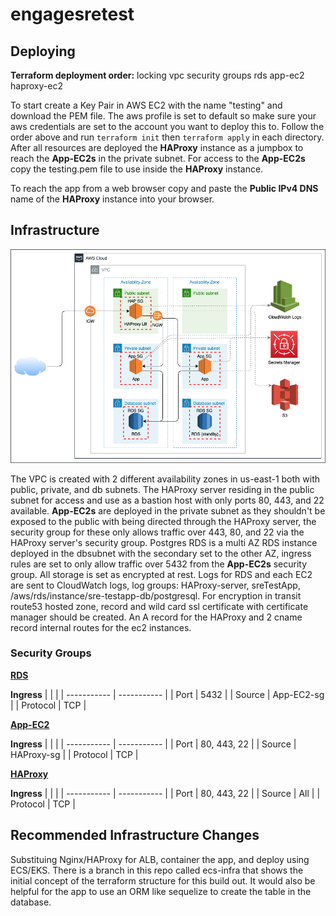 # engagesretest

## Deploying

**Terraform deployment order:**
locking
vpc
security groups
rds
app-ec2
haproxy-ec2

To start create a Key Pair in AWS EC2 with the name "testing" and download the PEM file. The aws profile is set to default so make sure your aws credentials are set to the account you want to deploy this to. Follow the order above and run `terraform init` then `terraform apply` in each directory.
After all resources are deployed the **HAProxy** instance as a jumpbox to reach the **App-EC2s** in the private subnet. For access to the **App-EC2s** copy the testing.pem file to use inside the **HAProxy** instance.

To reach the app from a web browser copy and paste the **Public IPv4 DNS** name of the **HAProxy** instance into your browser.

## Infrastructure

![diagram](/diagram.png)

The VPC is created with 2 different availability zones in us-east-1 both with public, private, and db subnets. The HAProxy server residing in the public subnet for access and use as a bastion host with only ports 80, 443, and 22 available. **App-EC2s** are deployed in the private subnet as they shouldn't be exposed to the public with being directed through the HAProxy server, the security group for these only allows traffic over 443, 80, and 22 via the HAProxy server's security group. Postgres RDS is a multi AZ RDS instance deployed in the dbsubnet with the secondary set to the other AZ, ingress rules are set to only allow traffic over 5432 from the **App-EC2s** security group. All storage is set as encrypted at rest. Logs for RDS and each EC2 are sent to CloudWatch logs, log groups: HAProxy-server, sreTestApp, /aws/rds/instance/sre-testapp-db/postgresql. For encryption in transit route53 hosted zone, record and wild card ssl certificate with certificate manager should be created. An A record for the HAProxy and 2 cname record internal routes for the ec2 instances.

### Security Groups

**<ins>RDS</ins>**

**Ingress**
| | |
| ----------- | ----------- |
| Port | 5432 |
| Source | App-EC2-sg |
| Protocol | TCP |

**<ins>App-EC2</ins>**

**Ingress**
| | |
| ----------- | ----------- |
| Port | 80, 443, 22 |
| Source | HAProxy-sg |
| Protocol | TCP |

**<ins>HAProxy</ins>**

**Ingress**
| | |
| ----------- | ----------- |
| Port | 80, 443, 22 |
| Source | All |
| Protocol | TCP |

## Recommended Infrastructure Changes

Substituing Nginx/HAProxy for ALB, container the app, and deploy using ECS/EKS. There is a branch in this repo called ecs-infra that shows the initial concept of the terraform structure for this build out. It would also be helpful for the app to use an ORM like sequelize to create the table in the database.
